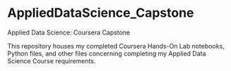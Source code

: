 # AppliedDataScience_Capstone
Applied Data Science: Coursera Capstone

This repository houses my completed Coursera Hands-On Lab notebooks, Python files, and other files concerning completing my Applied Data Science Course requirements.
